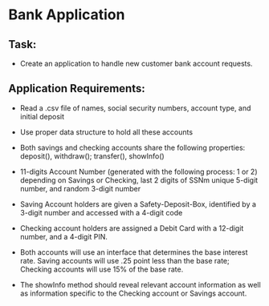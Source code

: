 # Bank Application
## Task:
- Create an application to handle new customer bank account requests.
## Application Requirements:
- Read a .csv file of names, social security numbers, account type, and initial deposit
- Use proper data structure to hold all these accounts
- Both savings and checking accounts share the following properties: deposit(), withdraw(); transfer(), showInfo()
- 11-digits Account Number (generated with the following process: 1 or 2) depending on Savings or Checking, last 2 digits
  of SSNm unique 5-digit number, and random 3-digit number
    
- Saving Account holders are given a Safety-Deposit-Box, identified by a 3-digit number and accessed with a 4-digit code
- Checking account holders are assigned a Debit Card with a 12-digit number, and a 4-digit PIN.
- Both accounts will use an interface that determines the base interest rate. Saving accounts will use .25 point less 
than the base rate; Checking accounts will use 15% of the base rate.
  
- The showInfo method should reveal relevant account information as well as information specific to the Checking account 
or Savings account.
  
  



